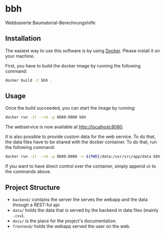 # bbh

Webbasierte Baumaterial-Berechnungshilfe

## Installation

The easiest way to use this software is by using [Docker](https://www.docker.com). Please install it on your machine.

First, you have to build the docker image by running the following command:

```sh
docker build -t bbh .
```

## Usage

Once the build succeeded, you can start the image by running:

```sh
docker run -it --rm -p 8080:8080 bbh
```

The webservice is now available at <http://localhost:8080>.

It is also possible to provide custom data for the web service. To do that, the data files have to be shared with the docker container. To do that, run the following command:

```sh
docker run -it --rm -p 8080:8080 -v ${PWD}/data:/usr/src/app/data bbh
```

If you want to have direct control over the container, simply append `sh` to the commands above.

## Project Structure

- `backend/` contains the server the serves the webapp and the data through a REST-ful api.
- `data/` holds the data that is served by the backend in data files (mainly `.csv`).
- `docs/` is the place for the project's documentation.
- `frontend/` holds the webapp served the user on the web.
